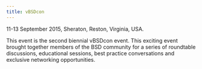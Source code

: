 ```yaml
---
title: vBSDcon
---
```

11-13 September 2015, Sheraton, Reston, Virginia, USA.

This event is the second biennial vBSDcon event.  This exciting event brought together members of the BSD community for a series of roundtable discussions, educational sessions, best practice conversations and exclusive networking opportunities. 
